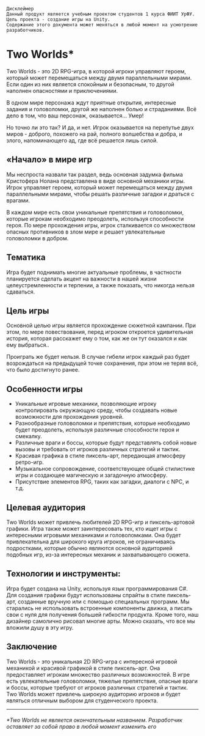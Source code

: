    Дисклеймер
    Данный продукт является учебным проектом студентов 1 курса ФИИТ УрФУ. Цель проекта - создание игры на Unity.
    Содержание этого документа может меняться в любой момент на усмотрение разработчиков.

# Two Worlds* 
Two Worlds - это 2D RPG-игра, в которой игроки управляют героем, который может перемещаться между двумя параллельными мирами. Если один из них является спокойным и безопасным, то другой наполнен опасностями и приключениями. </br>

В одном мире персонажа ждут приятные открытия, интересные задания и головоломки, другой же наполнен болью и страданиями. Всё дело в том, что ваш персонаж, оказывается... Умер! </br>

Но точно ли это так? И да, и нет. Игрок оказывается на перепутье двух миров - доброго, похожего на рай, полного волшебства и добра, и злого, напоминающего ад, где всё решается лишь силой. </br>


## «Начало» в мире игр
Мы неспроста назвали так раздел, ведь основная задумка фильма Кристофера Нолана представлена в виде основной механики игры. Игрок управляет героем, который может перемещаться между двумя параллельными мирами, чтобы решать различные загадки и драться с врагами.</br>

В каждом мире есть свои уникальные препятствия и головоломки, которые игрокам необходимо преодолеть, используя способности героя.
По мере прохождения игры, игрок сталкивается со множеством опасных противников в злом мире и решает увлекательные головоломки в добром. </br>

## Тематика
Игра будет поднимать многие актуальные проблемы, в частности планируется сделать акцент на важности в нашей жизни целеустремленности и терпении, а также показать, что никогда нельзя сдаваться.


## Цель игры
Основной целью игры является прохождение сюжетной кампании. При этом, по мере повествования, перед игроком откроется удивительная история, которая расскажет ему о том, как же он тут оказался и как ему выбраться..</br>

Проиграть же будет нельзя. В случае гибели игрок каждый раз будет возрождаться на предыдущей точке сохранения, при этом не теряя всё, что было достигнуто ранее.


## Особенности игры
*	Уникальные игровые механики, позволяющие игроку контролировать окружающую среду, чтобы создавать новые возможности для прохождения уровней.
*	Разнообразные головоломки и препятствия, которые необходимо будет преодолеть, используя различные способности героя и смекалку.
*	Различные враги и боссы, которые будут представлять собой новые вызовы и требовать от игроков различных стратегий и тактик.
*	Красивая графика в стиле пиксель-арт, передающая атмосферу ретро-игр.
*	Музыкальное сопровождение, соответствующее общей стилистике игры и создающее магическую и загадочную атмосферу.
* Присутствие элементов RPG, таких как загадки, диалоги с NPC, и т.д.


## Целевая аудитория
Two Worlds может привлечь любителей 2D RPG-игр и пиксель-артовой графики. Игра также может заинтересовать тех, кто ищет игры с интересными игровыми механиками и головоломками. Она будет привлекательна для широкого круга игроков, не ограничиваясь подростками, которые обычно являются основной аудиторией подобных игр, из-за интересных механик и захватывающего сюжета.


## Технологии и инструменты:
Игра будет создана на Unity, используя язык программирования C#. Для создания графики будут использованы спрайты в стиле пиксель-арт, созданные вручную или с помощью специальных программ. Мы старались не использовать встроенные компоненты движка, а писать свои с нуля для получения большей гибкости продукта. Кроме того, наш дизайнер самолично рисовал многие арты. Можно сказать, что все мы вложили душу в эту игру.


## Заключение
Two Worlds - это уникальная 2D RPG-игра с интересной игровой механикой и красивой графикой в стиле пиксель-арт. Она предоставляет игрокам множество различных возможностей. В игре есть увлекательные головоломки, тяжелые препятствия, опасные враги и боссы, которые требуют от игроков различных стратегий и тактик. Two Worlds может привлечь широкую аудиторию игроков и будет являться отличным выбором для студенческого проекта.


---
###### *Two Worlds не является окончательным названием. Разработчик оставляет за собой право в любой момент изменить его 
